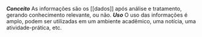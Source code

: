 ***Conceito***
	As informações são os [[dados]] após análise e tratamento, gerando conhecimento relevante, ou não. 
***Uso***
	O uso das informações é amplo, podem ser utilizadas em um ambiente acadêmico, uma notícia, uma atividade-prática, etc.